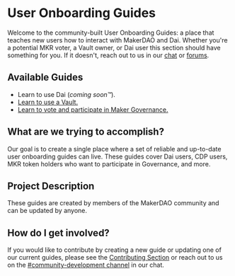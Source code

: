 # User Onboarding Guides

Welcome to the community-built User Onboarding Guides: a place that teaches new users how to interact with MakerDAO and Dai. Whether you're a potential MKR voter, a Vault owner, or Dai user this section should have something for you. If it doesn't, reach out to us in our [chat](https://chat.makerdao.com/channel/community-development) or [forums](https://forum.makerdao.com/).

## Available Guides

- Learn to use Dai (_coming soon™️_).
- [Learn to use a Vault.](vault-onboarding.md)
- [Learn to vote and participate in Maker Governance.](voter-onboarding.md)

## What are we trying to accomplish?

Our goal is to create a single place where a set of reliable and up-to-date user onboarding guides can live. These guides cover Dai users, CDP users, MKR token holders who want to participate in Governance, and more.

## Project Description

These guides are created by members of the MakerDAO community and can be updated by anyone.

## How do I get involved?

If you would like to contribute by creating a new guide or updating one of our current guides, please see the [Contributing Section](https://community-development.makerdao.com/contributing) or reach out to us on the [#community-development channel](https://chat.makerdao.com/channel/community-development) in our chat.
